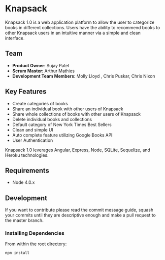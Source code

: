 # Knapsack

Knapsack 1.0 is a web application platform to allow the user to categorize books in different collections. Users have the ability to recommend books to other Knapsack users in an intuitive manner via a simple and clean interface.

## Team

  - __Product Owner__: Sujay Patel
  - __Scrum Master__: Arthur Mathies
  - __Development Team Members__: Molly Lloyd , Chris Puskar, Chris Nixon

## Key Features

- Create categories of books
- Share an individual book with other users of Knapsack
- Share whole collections of books with other users of Knapsack
- Delete individual books and collections
- Default category of New York Times Best Sellers
- Clean and simple UI
- Auto complete feature utilizing Google Books API
- User Authentication

Knapsack 1.0 leverages Angular, Express, Node, SQLite, Sequelize, and Heroku technologies.

## Requirements

- Node 4.0.x

## Development

If you want to contribute please read the commit message guide, squash your commits until they are descriptive enough and make a pull request to the master branch.

### Installing Dependencies

From within the root directory:

```sh
npm install
```
